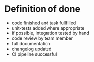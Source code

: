 # Definition of done 

- code finished and task fullfilled 
- unit-tests added where appropriate
- if possible, integration tested by hand
- code review by team member 
- full documentation 
- changelog updated
- CI pipeline successful 
